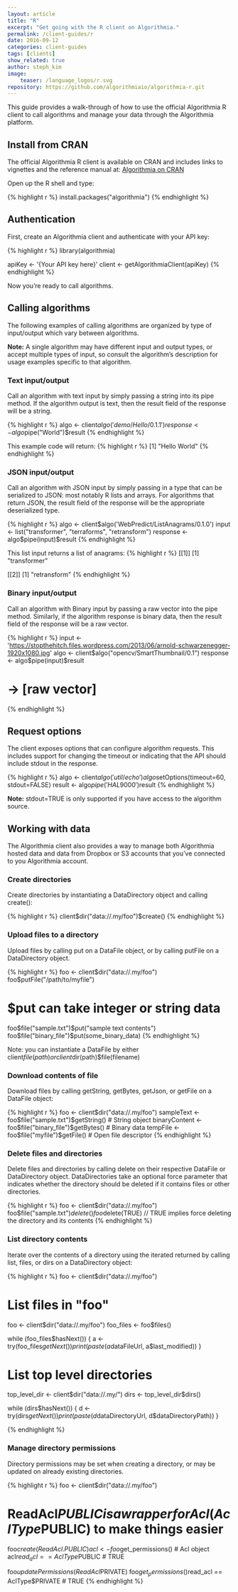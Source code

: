 ```yaml
---
layout: article
title: "R"
excerpt: "Get going with the R client on Algorithmia."
permalink: /client-guides/r
date: 2016-09-12
categories: client-guides
tags: [clients]
show_related: true
author: steph_kim
image:
    teaser: /language_logos/r.svg
repository: https://github.com/algorithmiaio/algorithmia-r.git
---
```


This guide provides a walk-through of how to use the official Algorithmia R client to call algorithms and manage your data through the Algorithmia platform.


## Install from CRAN

The official Algorithmia R client is available on CRAN and includes links to vignettes and the reference manual at: <a href="https://cran.r-project.org/web/packages/algorithmia/index.html">Algorithmia on CRAN</a>

Open up the R shell and type:

{% highlight r %}
install.packages("algorithmia")
{% endhighlight %}

## Authentication

First, create an Algorithmia client and authenticate with your API key:

{% highlight r %}
library(algorithmia)

apiKey <- '{Your API key here}'
client <- getAlgorithmiaClient(apiKey)
{% endhighlight %}

Now you’re ready to call algorithms.

## Calling algorithms

The following examples of calling algorithms are organized by type of input/output which vary between algorithms.

**Note:** A single algorithm may have different input and output types, or accept multiple types of input, so consult the algorithm’s description for usage examples specific to that algorithm.

### Text input/output

Call an algorithm with text input by simply passing a string into its pipe method. If the algorithm output is text, then the result field of the response will be a string.

{% highlight r %}
algo <- client$algo('demo/Hello/0.1.1')
response <- algo$pipe("World")$result
{% endhighlight %}

This example code will return:
{% highlight r %}
[1] "Hello World"
{% endhighlight %}

### JSON input/output

Call an algorithm with JSON input by simply passing in a type that can be serialized to JSON: most notably R lists and arrays. For algorithms that return JSON, the result field of the response will be the appropriate deserialized type.

{% highlight r %}
algo <- client$algo('WebPredict/ListAnagrams/0.1.0')
input <- list("transformer", "terraforms", "retransform")
response <- algo$pipe(input)$result
{% endhighlight %}

This list input returns a list of anagrams:
{% highlight r %}
[[1]]
[1] "transformer"

[[2]]
[1] "retransform"
{% endhighlight %}

### Binary input/output

Call an algorithm with Binary input by passing a raw vector into the pipe method. Similarly, if the algorithm response is binary data, then the result field of the response will be a raw vector.

{% highlight r %}
input <- 'https://stopthehitch.files.wordpress.com/2013/06/arnold-schwarzenegger-1920x1080.jpg'
algo <- client$algo("opencv/SmartThumbnail/0.1")
response <- algo$pipe(input)$result
# -> [raw vector]
{% endhighlight %}

## Request options

The client exposes options that can configure algorithm requests. This includes support for changing the timeout or indicating that the API should include stdout in the response.

{% highlight r %}
algo <- client$algo('util/echo')
algo$setOptions(timeout=60, stdout=FALSE)
result <- algo$pipe('HAL 9000')$result
{% endhighlight %}

**Note:** stdout=TRUE is only supported if you have access to the algorithm source.

## Working with data

The Algorithmia client also provides a way to manage both Algorithmia hosted data and data from Dropbox or S3 accounts that you’ve connected to you Algorithmia account.

### Create directories

Create directories by instantiating a DataDirectory object and calling create():

{% highlight r %}
client$dir("data://.my/foo")$create()
{% endhighlight %}

### Upload files to a directory

Upload files by calling put on a DataFile object, or by calling putFile on a DataDirectory object.

{% highlight r %}
foo <- client$dir("data://.my/foo")
foo$putFile("/path/to/myfile")
# $put can take integer or string data
foo$file("sample.txt")$put("sample text contents")
foo$file("binary_file")$put(some_binary_data)
{% endhighlight %}

Note: you can instantiate a DataFile by either client$file(path) or client$dir(path)$file(filename)

### Download contents of file

Download files by calling getString, getBytes, getJson, or getFile on a DataFile object:

{% highlight r %}
foo <- client$dir("data://.my/foo")
sampleText <- foo$file("sample.txt")$getString()  # String object
binaryContent <- foo$file("binary_file")$getBytes()  # Binary data
tempFile <- foo$file("myfile")$getFile()   # Open file descriptor
{% endhighlight %}

### Delete files and directories

Delete files and directories by calling delete on their respective DataFile or DataDirectory object. DataDirectories take an optional force parameter that indicates whether the directory should be deleted if it contains files or other directories.

{% highlight r %}
foo <- client$dir("data://.my/foo")
foo$file("sample.txt")$delete()
foo$delete(TRUE) // TRUE implies force deleting the directory and its contents
{% endhighlight %}

### List directory contents

Iterate over the contents of a directory using the iterated returned by calling list, files, or dirs on a DataDirectory object:

{% highlight r %}
foo <- client$dir("data://.my/foo")

# List files in "foo"
foo <- client$dir("data://.my/foo")
foo_files <- foo$files()

while (foo_files$hasNext()) {
  a <- try(foo_files$getNext())
  print(paste(a$dataFileUrl, a$last_modified))
}

# List top level directories
top_level_dir <- client$dir("data://.my/")
dirs <- top_level_dir$dirs()

while (dirs$hasNext()) {
  d <- try(dirs$getNext())
  print(paste(d$dataDirectoryUrl, d$dataDirectoryPath))
}

{% endhighlight %}

### Manage directory permissions

Directory permissions may be set when creating a directory, or may be updated on already existing directories.

{% highlight r %}
foo <- client$dir("data://.my/foo")
# ReadAcl$PUBLIC is a wrapper for Acl(AclType$PUBLIC) to make things easier
foo$create(ReadAcl.PUBLIC)
acl <- foo$get_permissions()  # Acl object
acl$read_acl == AclType$PUBLIC  # TRUE

foo$updatePermissions(ReadAcl$PRIVATE)
foo$get_permissions()$read_acl == AclType$PRIVATE # TRUE
{% endhighlight %}
